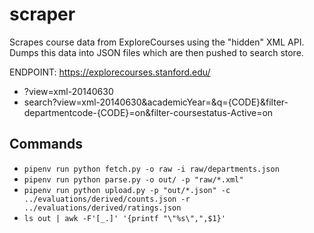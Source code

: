 # scraper

Scrapes course data from ExploreCourses using the "hidden" XML API. Dumps this data into JSON files which are then pushed to search store.

ENDPOINT: https://explorecourses.stanford.edu/

- ?view=xml-20140630
- search?view=xml-20140630&academicYear=&q={CODE}&filter-departmentcode-{CODE}=on&filter-coursestatus-Active=on

## Commands

- `pipenv run python fetch.py -o raw -i raw/departments.json`
- `pipenv run python parse.py -o out/ -p "raw/*.xml"`
- `pipenv run python upload.py -p "out/*.json" -c ../evaluations/derived/counts.json -r ../evaluations/derived/ratings.json`
- `ls out | awk -F'[_.]' '{printf "\"%s\",",$1}'`
